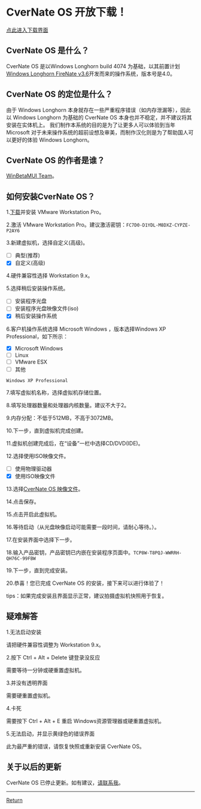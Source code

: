 # CverNate OS 开放下载！

[点此进入下载界面](https://www.123pan.com/s/5ue8Vv-cxvu3.html)

## CverNate OS 是什么？

CverNate OS 是以Windows Longhorn build 4074 为基础，以其前置计划[Windows Longhorn FireNate v3.6](https://www.bilibili.com/read/cv18109258/)开发而来的操作系统，版本号是4.0。

## CverNate OS 的定位是什么？

由于 Windows Longhorn 本身就存在一些严重程序错误（如内存泄漏等），因此以 Windows Longhorn 为基础的 CverNate OS 本身也并不稳定，并不建议将其安装在实体机上。
我们制作本系统的目的是为了让更多人可以体验到当年 Microsoft 对于未来操作系统的超前设想及审美，而制作汉化则是为了帮助国人可以更好的体验 Windows Longhorn。

## CverNate OS 的作者是谁？

[WinBetaMUI Team](https://winbetauser.github.io/winbetamui)。

## 如何安装CverNate OS？

1.[下载](https://www.vmware.com/cn/products/workstation-pro/workstation-pro-evaluation.html)并安装 VMware Workstation Pro。

2.激活 VMware Workstation Pro。建议激活密钥：`FC7D0-D1YDL-M8DXZ-CYPZE-P2AY6`

3.新建虚拟机，选择自定义(高级)。

- [ ] 典型(推荐)
- [x] 自定义(高级)

4.硬件兼容性选择 Workstation 9.x。

5.选择稍后安装操作系统。

- [ ] 安装程序光盘
- [ ] 安装程序光盘映像文件(iso)
- [x] 稍后安装操作系统

6.客户机操作系统选择 Microsoft Windows ，版本选择Windows XP Professional，如下所示：

- [x] Microsoft Windows
- [ ] Linux
- [ ] VMware ESX
- [ ] 其他

`Windows XP Professional`

7.填写虚拟机名称，选择虚拟机存储位置。

8.填写处理器数量和处理器内核数量。建议不大于2。

9.内存分配：不低于512MB，不高于3072MB。

10.下一步，直到虚拟机完成创建。

11.虚拟机创建完成后，在“设备”一栏中选择CD/DVD(IDE)。

12.选择使用ISO映像文件。

- [ ] 使用物理驱动器
- [x] 使用ISO映像文件

13.选择[CverNate OS 映像文件](https://www.123pan.com/s/5ue8Vv-cxvu3.html)。

14.点击保存。

15.点击开启此虚拟机。

16.等待启动（从光盘映像启动可能需要一段时间，请耐心等待。）。

17.在安装界面中选择下一步。

18.输入产品密钥，产品密钥已内嵌在安装程序页面中。`TCP8W-T8PQJ-WWRRH-QH76C-99FBW`

19.下一步，直到完成安装。

20.恭喜！您已完成 CverNate OS 的安装，接下来可以进行体验了！

tips：如果完成安装且界面显示正常，建议拍摄虚拟机快照用于恢复。

## 疑难解答

1.无法启动安装

请把硬件兼容性调整为 Workstation 9.x。

2.按下 Ctrl + Alt + Delete 键登录没反应

需要等待一分钟或硬重置虚拟机。

3.并没有透明界面

需要硬重置虚拟机。

4.卡死

需要按下 Ctrl + Alt + E 重启 Windows资源管理器或硬重置虚拟机。

5.无法启动，并显示黄绿色的错误界面

此为最严重的错误，请恢复快照或重新安装 CverNate OS。

## 关于以后的更新

CverNate OS 已停止更新。如有建议，[请联系我](https://space.bilibili.com/1171551865)。

***

[Return](/..)


